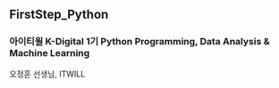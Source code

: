 ## FirstStep_Python
### 아이티윌 K-Digital 1기 Python Programming, Data Analysis & Machine Learning
오정훈 선생님, ITWILL
